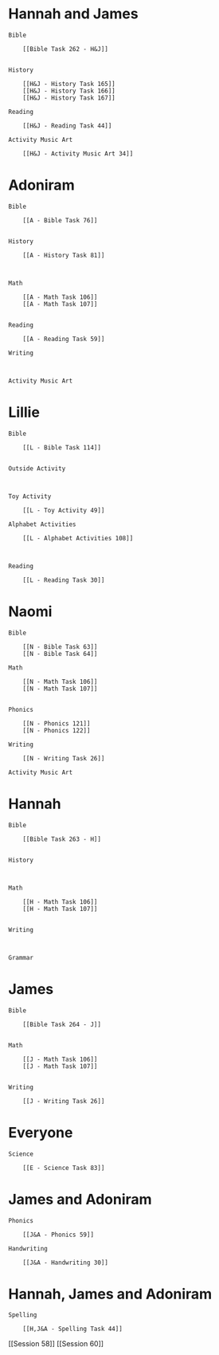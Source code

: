 # Hannah and James

	Bible

		[[Bible Task 262 - H&J]]
		

	History

		[[H&J - History Task 165]]
		[[H&J - History Task 166]]
		[[H&J - History Task 167]]

	Reading

		[[H&J - Reading Task 44]]

	Activity Music Art

		[[H&J - Activity Music Art 34]]
# Adoniram

	Bible

		[[A - Bible Task 76]]
		

	History

		[[A - History Task 81]]
		
		

	Math

		[[A - Math Task 106]]
		[[A - Math Task 107]]
		

	Reading

		[[A - Reading Task 59]]

	Writing

		

	Activity Music Art

		

# Lillie

	Bible

		[[L - Bible Task 114]]
		

	Outside Activity

		

	Toy Activity

		[[L - Toy Activity 49]]

	Alphabet Activities

		[[L - Alphabet Activities 108]]
		
		

	Reading

		[[L - Reading Task 30]]

# Naomi

	Bible

		[[N - Bible Task 63]]
		[[N - Bible Task 64]]

	Math

		[[N - Math Task 106]]
		[[N - Math Task 107]]
		

	Phonics

		[[N - Phonics 121]]
		[[N - Phonics 122]]

	Writing

		[[N - Writing Task 26]]

	Activity Music Art

		

# Hannah

	Bible

		[[Bible Task 263 - H]]
		

	History

		

	Math

		[[H - Math Task 106]]
		[[H - Math Task 107]]
		

	Writing

		

	Grammar

		
		
		
# James

	Bible

		[[Bible Task 264 - J]]
		

	Math

		[[J - Math Task 106]]
		[[J - Math Task 107]]
		

	Writing

		[[J - Writing Task 26]]

# Everyone

	Science

		[[E - Science Task 83]]
		
# James and Adoniram

	Phonics

		[[J&A - Phonics 59]]

	Handwriting

		[[J&A - Handwriting 30]]
# Hannah, James and Adoniram

	Spelling

		[[H,J&A - Spelling Task 44]]



[[Session 58]]
[[Session 60]]
